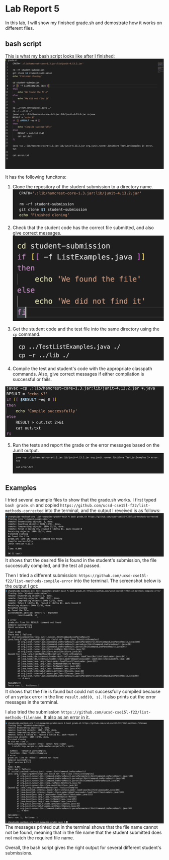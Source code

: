 # Lab Report 5
In this lab, I will show my finished grade.sh and demostrate how it works on different files. 

## bash script
This is what my bash script looks like after I finished:
![Image](script.png)

It has the following funcitons:
1. Clone the repository of the student submission to a directory name. 
![Image](script1.png)

2. Check that the student code has the correct file submitted, and also give correct messages.
![Image](script2.png)

3. Get the student code and the test file into the same directory using the ```cp``` command.
![Image](script4.png)

4. Compile the test and student's code with the appropriate classpath commands. Also, give correct messages if either compilation is successful or fails.
 
![Image](script5.png)

5. Run the tests and report the grade or the error messages based on the Junit output. 
![Image](script6.png)

## Examples
I tried several example files to show that the grade.sh works. 
I first typed ```bash grade.sh``` and copied ```https://github.com/ucsd-cse15l-f22/list-methods-corrected``` into the terminal, and the output I reveived is as follows:
![Image](eg1.png)
It shows that the desired file is found in the student's submission, the file successully compiled, and the test all passed. 

Then I tried a different submission: ```https://github.com/ucsd-cse15l-f22/list-methods-compile-error``` into the terminal. The screenshot below is the output I got:
![Image](eg2.png)
It shows that the file is found but could not successfully compiled because of an syntax error in the line ```result.add(0, s)```. It also prints out the error messages in the terminal. 

I also tried the submission ```https://github.com/ucsd-cse15l-f22/list-methods-filename```. It also as an error in it.
![Image](eg3.png)
The messages printed out in the terminal shows that the file name cannot not be found, meaning that in the file name that the student submitted does not match the required file name. 

Overall, the bash script gives the right output for several different student's submissions. 
